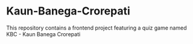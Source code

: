 # Kaun-Banega-Crorepati
This repository contains a frontend project featuring a quiz game named KBC - Kaun Banega Crorepati
